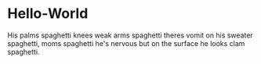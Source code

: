 # Hello-World

His palms spaghetti knees weak arms spaghetti theres vomit on his sweater spaghetti, moms spaghetti he's nervous but on the surface he looks clam spaghetti.
